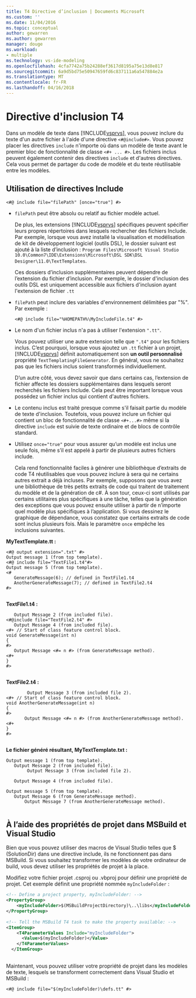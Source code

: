 ```yaml
---
title: T4 Directive d’inclusion | Documents Microsoft
ms.custom: ''
ms.date: 11/04/2016
ms.topic: conceptual
author: gewarren
ms.author: gewarren
manager: douge
ms.workload:
- multiple
ms.technology: vs-ide-modeling
ms.openlocfilehash: 4cfa7742a75b24288ef3617d8195a75e13d8e817
ms.sourcegitcommit: 6a9d5bd75e50947659fd6c837111a6a547884e2a
ms.translationtype: MT
ms.contentlocale: fr-FR
ms.lasthandoff: 04/16/2018
---
```

# <a name="t4-include-directive"></a>Directive d'inclusion T4
Dans un modèle de texte dans [!INCLUDE[vsprvs](../code-quality/includes/vsprvs_md.md)], vous pouvez inclure du texte d'un autre fichier à l'aide d'une directive `<#@include#>`. Vous pouvez placer les directives `include` n'importe où dans un modèle de texte avant le premier bloc de fonctionnalité de classe `<#+ ... #>`. Les fichiers inclus peuvent également contenir des directives `include` et d'autres directives. Cela vous permet de partager du code de modèle et du texte réutilisable entre les modèles.  
  
## <a name="using-include-directives"></a>Utilisation de directives Include  
  
```  
<#@ include file="filePath" [once="true"] #>  
```  
  
-   `filePath` peut être absolu ou relatif au fichier modèle actuel.  
  
     De plus, les extensions [!INCLUDE[vsprvs](../code-quality/includes/vsprvs_md.md)] spécifiques peuvent spécifier leurs propres répertoires dans lesquels rechercher des fichiers Include. Par exemple, lorsque vous avez installé la visualisation et modélisation de kit de développement logiciel (outils DSL), le dossier suivant est ajouté à la liste d’inclusion : `Program Files\Microsoft Visual Studio 10.0\Common7\IDE\Extensions\Microsoft\DSL SDK\DSL Designer\11.0\TextTemplates`.  
  
     Ces dossiers d’inclusion supplémentaires peuvent dépendre de l’extension du fichier d’inclusion. Par exemple, le dossier d'inclusion des outils DSL est uniquement accessible aux fichiers d'inclusion ayant l'extension de fichier `.tt`  
  
-   `filePath` peut inclure des variables d'environnement délimitées par "%". Par exemple :  
  
    ```  
    <#@ include file="%HOMEPATH%\MyIncludeFile.t4" #>  
    ```  
  
-   Le nom d'un fichier inclus n'a pas à utiliser l'extension `".tt"`.  
  
     Vous pouvez utiliser une autre extension telle que `".t4"` pour les fichiers inclus. C’est pourquoi, lorsque vous ajoutez un `.tt` fichier à un projet, [!INCLUDE[vsprvs](../code-quality/includes/vsprvs_md.md)] définit automatiquement son **un outil personnalisé** propriété `TextTemplatingFileGenerator`. En général, vous ne souhaitez pas que les fichiers inclus soient transformés individuellement.  
  
     D’un autre côté, vous devez savoir que dans certains cas, l’extension de fichier affecte les dossiers supplémentaires dans lesquels seront recherchés les fichiers Include. Cela peut être important lorsque vous possédez un fichier inclus qui contient d'autres fichiers.  
  
-   Le contenu inclus est traité presque comme s'il faisait partie du modèle de texte d'inclusion. Toutefois, vous pouvez inclure un fichier qui contient un bloc de fonctionnalité de classe `<#+...#>` même si la directive `include` est suivie de texte ordinaire et de blocs de contrôle standard.  
  
-   Utilisez `once="true"` pour vous assurer qu’un modèle est inclus une seule fois, même s’il est appelé à partir de plusieurs autres fichiers include.  
  
     Cela rend fonctionnalité faciles à générer une bibliothèque d’extraits de code T4 réutilisables que vous pouvez inclure à sera qui ne certains autres extrait a déjà incluses.  Par exemple, supposons que vous avez une bibliothèque de très petits extraits de code qui traitent de traitement du modèle et de la génération de c#.  À son tour, ceux-ci sont utilisés par certains utilitaires plus spécifiques à une tâche, telles que la génération des exceptions que vous pouvez ensuite utiliser à partir de n’importe quel modèle plus spécifiques à l’application. Si vous dessinez le graphique de dépendance, vous constatez que certains extraits de code sont inclus plusieurs fois. Mais le paramètre `once` empêche les inclusions suivantes.  
  
 **MyTextTemplate.tt :**  
  
```  
<#@ output extension=".txt" #>  
Output message 1 (from top template).  
<#@ include file="TextFile1.t4"#>  
Output message 5 (from top template).  
<#  
   GenerateMessage(6); // defined in TextFile1.t4  
   AnotherGenerateMessage(7); // defined in TextFile2.t4  
#>  
  
```  
  
 **TextFile1.t4 :**  
  
```  
   Output Message 2 (from included file).  
<#@include file="TextFile2.t4" #>  
   Output Message 4 (from included file).  
<#+ // Start of class feature control block.  
void GenerateMessage(int n)  
{  
#>  
   Output Message <#= n #> (from GenerateMessage method).  
<#+  
}  
#>  
  
```  
  
 **TextFile2.t4 :**  
  
```  
        Output Message 3 (from included file 2).  
<#+ // Start of class feature control block.  
void AnotherGenerateMessage(int n)  
{  
#>  
       Output Message <#= n #> (from AnotherGenerateMessage method).  
<#+  
}  
#>  
  
```  
  
 **Le fichier généré résultant, MyTextTemplate.txt :**  
  
```  
Output message 1 (from top template).  
   Output Message 2 (from included file).  
        Output Message 3 (from included file 2).  
  
   Output Message 4 (from included file).  
  
Output message 5 (from top template).  
   Output Message 6 (from GenerateMessage method).  
       Output Message 7 (from AnotherGenerateMessage method).  
  
```  
  
##  <a name="msbuild"></a> À l’aide des propriétés de projet dans MSBuild et Visual Studio  
 Bien que vous pouvez utiliser des macros de Visual Studio telles que $ (SolutionDir) dans une directive include, ils ne fonctionnent pas dans MSBuild. Si vous souhaitez transformer les modèles de votre ordinateur de build, vous devez utiliser les propriétés de projet à la place.  
  
 Modifiez votre fichier projet .csproj ou .vbproj pour définir une propriété de projet. Cet exemple définit une propriété nommée `myIncludeFolder` :  
  
```xml  
<!-- Define a project property, myIncludeFolder: -->  
<PropertyGroup>  
    <myIncludeFolder>$(MSBuildProjectDirectory)\..\libs</myIncludeFolder>  
</PropertyGroup>  
  
<!-- Tell the MSBuild T4 task to make the property available: -->  
<ItemGroup>  
    <T4ParameterValues Include="myIncludeFolder">  
      <Value>$(myIncludeFolder)</Value>  
    </T4ParameterValues>  
  </ItemGroup>  
  
```  
  
 Maintenant, vous pouvez utiliser votre propriété de projet dans les modèles de texte, lesquels se transforment correctement dans Visual Studio et MSBuild :  
  
```  
<#@ include file="$(myIncludeFolder)\defs.tt" #>  
```